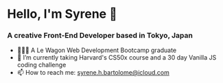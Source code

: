 ### <h1>Hello, I'm Syrene 👋</h1>

<h3>A creative Front-End Developer based in Tokyo, Japan</h3>

- 🧑🏻‍🎓 A Le Wagon Web Development Bootcamp graduate
- 🌱 I’m currently taking Harvard's CS50x course and a 30 day Vanilla JS coding challenge
- 📫 How to reach me: syrene.h.bartolome@icloud.com 

<!--
**shb1383/shb1383** is a ✨ _special_ ✨ repository because its `README.md` (this file) appears on your GitHub profile.

Here are some ideas to get you started:

- 🔭 I’m currently working on ...
- 🌱 I’m currently learning ...
- 👯 I’m looking to collaborate on ...
- 🤔 I’m looking for help with ...
- 💬 Ask me about ...
- 📫 How to reach me: ...
- 😄 Pronouns: ...
- ⚡ Fun fact: ...
-->
